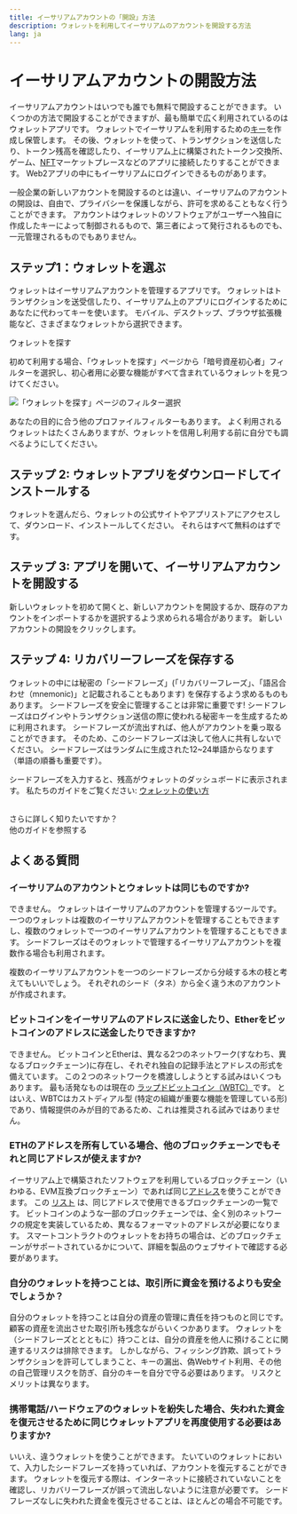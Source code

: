 ```yaml
---
title: イーサリアムアカウントの「開設」方法
description: ウォレットを利用してイーサリアムのアカウントを開設する方法
lang: ja
---
```


# イーサリアムアカウントの開設方法

イーサリアムアカウントはいつでも誰でも無料で開設することができます。 いくつかの方法で開設することができますが、最も簡単で広く利用されているのはウォレットアプリです。 ウォレットでイーサリアムを利用するための[キー](/glossary/#key)を作成し保管します。 その後、ウォレットを使って、トランザクションを送信したり、トークン残高を確認したり、イーサリアム上に構築されたトークン交換所、ゲーム、[NFT](/glossary/#nft)マーケットプレースなどのアプリに接続したりすることができます。 Web2アプリの中にもイーサリアムにログインできるものがあります。

一般企業の新しいアカウントを開設するのとは違い、イーサリアムのアカウントの開設は、自由で、プライバシーを保護しながら、許可を求めることもなく行うことができます。 アカウントはウォレットのソフトウェアがユーザーへ独自に作成したキーによって制御されるもので、第三者によって発行されるものでも、一元管理されるものでもありません。

## ステップ1：ウォレットを選ぶ

ウォレットはイーサリアムアカウントを管理するアプリです。 ウォレットはトランザクションを送受信したり、イーサリアム上のアプリにログインするためにあなたに代わってキーを使います。 モバイル、デスクトップ、ブラウザ拡張機能など、さまざまなウォレットから選択できます。

<ButtonLink href="/wallets/find-wallet/">
  ウォレットを探す
</ButtonLink>

初めて利用する場合、「ウォレットを探す」ページから「暗号資産初心者」フィルターを選択し、初心者用に必要な機能がすべて含まれているウォレットを見つけてください。

![「ウォレットを探す」ページのフィルター選択](./wallet-box.png)

あなたの目的に合う他のプロファイルフィルターもあります。 よく利用されるウォレットはたくさんありますが、ウォレットを信用し利用する前に自分でも調べるようにしてください。

## ステップ 2: ウォレットアプリをダウンロードしてインストールする

ウォレットを選んだら、ウォレットの公式サイトやアプリストアにアクセスして、ダウンロード、インストールしてください。 それらはすべて無料のはずです。

## ステップ 3: アプリを開いて、イーサリアムアカウントを開設する

新しいウォレットを初めて開くと、新しいアカウントを開設するか、既存のアカウントをインポートするかを選択するよう求められる場合があります。 新しいアカウントの開設をクリックします。

## ステップ 4: リカバリーフレーズを保存する

ウォレットの中には秘密の「シードフレーズ」(「リカバリーフレーズ」、「語呂合わせ（mnemonic)」と記載されることもあります) を保存するよう求めるものもあります。 シードフレーズを安全に管理することは非常に重要です! シードフレーズはログインやトランザクション送信の際に使われる秘密キーを生成するために利用されます。 シードフレーズが流出すれば、他人がアカウントを乗っ取ることができます。 そのため、このシードフレーズは決して他人に共有しないでください。 シードフレーズはランダムに生成された12~24単語からなります（単語の順番も重要です）。

シードフレーズを入力すると、残高がウォレットのダッシュボードに表示されます。 私たちのガイドをご覧ください: [ウォレットの使い方](/guides/how-to-use-a-wallet)

 <br />

<Alert className="justify-between">
  <AlertEmoji text=":eyes:" />
  <div>さらに詳しく知りたいですか？</div>
  <ButtonLink href="/guides/">
    他のガイドを参照する
  </ButtonLink>
</Alert>

## よくある質問

### イーサリアムのアカウントとウォレットは同じものですか?

できません。 ウォレットはイーサリアムのアカウントを管理するツールです。 一つのウォレットは複数のイーサリアムアカウントを管理することもできますし、複数のウォレットで一つのイーサリアムアカウントを管理することもできます。 シードフレーズはそのウォレットで管理するイーサリアムアカウントを複数作る場合も利用されます。

複数のイーサリアムアカウントを一つのシードフレーズから分岐する木の枝と考えてもいいでしょう。 それぞれのシード（タネ）から全く違う木のアカウントが作成されます。

### ビットコインをイーサリアムのアドレスに送金したり、Etherをビットコインのアドレスに送金したりできますか?

できません。 ビットコインとEtherは、異なる2つのネットワーク(すなわち、異なるブロックチェーン)に存在し、それぞれ独自の記録手法とアドレスの形式を備えています。 この２つのネットワークを橋渡ししようとする試みはいくつもあります。 最も活発なものは現在の [ラップドビットコイン（WBTC）](https://www.bitcoin.com/get-started/what-is-wbtc/)です。 とはいえ、WBTCはカストディアル型 (特定の組織が重要な機能を管理している形) であり、情報提供のみが目的であるため、これは推奨される試みではありません。

### ETHのアドレスを所有している場合、他のブロックチェーンでもそれと同じアドレスが使えますか?

イーサリアム上で構築されたソフトウェアを利用しているブロックチェーン（いわゆる、EVM互換ブロックチェーン）であれば同じ[アドレス](/glossary/#address)を使うことができます。 この [リスト](https://chainlist.org/) は、同じアドレスで使用できるブロックチェーンの一覧です。 ビットコインのような一部のブロックチェーンでは、全く別のネットワークの規定を実装しているため、異なるフォーマットのアドレスが必要になります。 スマートコントラクトのウォレットをお持ちの場合は、どのブロックチェーンがサポートされているかについて、詳細を製品のウェブサイトで確認する必要があります。

### 自分のウォレットを持つことは、取引所に資金を預けるよりも安全でしょうか？

自分のウォレットを持つことは自分の資産の管理に責任を持つものと同じです。 顧客の資産を流出させた取引所も残念ながらいくつかあります。 ウォレットを（シードフレーズととともに）持つことは、自分の資産を他人に預けることに関連するリスクは排除できます。 しかしながら、フィッシング詐欺、誤ってトランザクションを許可してしまうこと、キーの漏出、偽Webサイト利用、その他の自己管理リスクを防ぎ、自分のキーを自分で守る必要はあります。 リスクとメリットは異なります。

### 携帯電話/ハードウェアのウォレットを紛失した場合、失われた資金を復元させるために同じウォレットアプリを再度使用する必要はありますか?

いいえ、違うウォレットを使うことができます。 たいていのウォレットにおいて、入力したシードフレーズを持っていれば、アカウントを復元することができます。 ウォレットを復元する際は、インターネットに接続されていないことを確認し、リカバリーフレーズが誤って流出しないように注意が必要です。 シードフレーズなしに失われた資金を復元させることは、ほとんどの場合不可能です。
